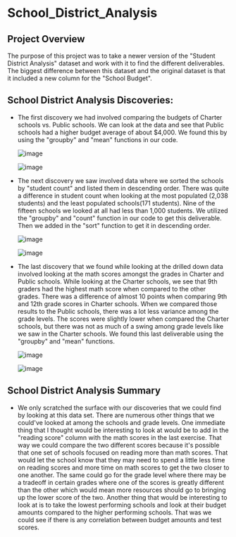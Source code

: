 # School_District_Analysis

## Project Overview
The purpose of this project was to take a newer version of the "Student District Analysis" dataset and work with it to find the different deliverables. The biggest difference between this dataset and the original dataset is that it included a new column for the "School Budget".

## School District Analysis Discoveries:
- The first discovery we had involved comparing the budgets of Charter schools vs. Public schools. We can look at the data and see that Public schools had a higher budget average of about $4,000.  We found this by using the "groupby" and "mean" functions in our code.

  ![image](https://user-images.githubusercontent.com/110848660/194407599-ae92c196-75da-4167-9088-21323f93650d.png)
  
  ![image](https://user-images.githubusercontent.com/110848660/194407436-4a8032c2-2f71-4369-afa6-fca576da12ec.png)

- The next discovery we saw involved data where we sorted the schools by "student count" and listed them in descending order. There was quite a difference in student count when looking at the most populated (2,038 students) and the least populated schools(171 students). Nine of the fifteen schools we looked at all had less than 1,000 students. We utilized the "groupby" and "count" function in our code to get this deliverable. Then we added in the "sort" function to get it in descending order.

  ![image](https://user-images.githubusercontent.com/110848660/194412240-1bef36ef-6682-45c3-bb71-54bf3bca5f3a.png)

  ![image](https://user-images.githubusercontent.com/110848660/194412312-ec5ab6d7-0111-426c-87d4-614fab74dc0b.png)

- The last discovery that we found while looking at the drilled down data involved looking at the math scores amongst the grades in Charter and Public schools. While looking at the Charter schools, we see that 9th graders had the highest math score when compared to the other grades. There was a difference of almost 10 points when comparing 9th and 12th grade scores in Charter schools. When we compared those results to the Public schools, there was a lot less variance among the grade levels. The scores were slightly lower when compared the Charter schools, but there was not as much of a swing among grade levels like we saw in the Charter schools. We found this last deliverable using the "groupby" and "mean" functions.

  ![image](https://user-images.githubusercontent.com/110848660/194412569-5536a3a7-81f7-4d3c-81c0-febdd35de069.png)

  ![image](https://user-images.githubusercontent.com/110848660/194412707-a2434db1-a467-4f19-9d7d-3f3427cf9963.png)

## School District Analysis Summary
- We only scratched the surface with our discoveries that we could find by looking at this data set. There are numerous other things that we could've looked at among the schools and grade levels. One immediate thing that I thought would be interesting to look at would be to add in the "reading score" column with the math scores in the last exercise. That way we could compare the two different scores because it's possible that one set of schools focused on reading more than math scores. That would let the school know that they may need to spend a little less time on reading scores and more time on math scores to get the two closer to one another. The same could go for the grade level where there may be a tradeoff in certain grades where one of the scores is greatly different than the other which would mean more resources should go to bringing up the lower score of the two. Another thing that would be interesting to look at is to take the lowest performing schools and look at their budget amounts compared to the higher performing schools. That was we could see if there is any correlation between budget amounts and test scores.
